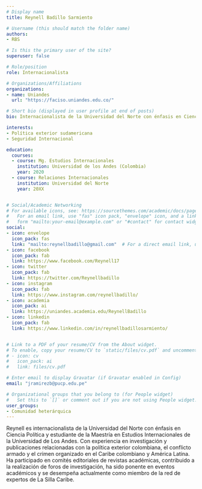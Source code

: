 ```yaml
---
# Display name
title: Reynell Badillo Sarmiento

# Username (this should match the folder name)
authors:
- RBS

# Is this the primary user of the site?
superuser: false

# Role/position
role: Internacionalista

# Organizations/Affiliations
organizations:
- name: Uniandes
  url: "https://faciso.uniandes.edu.co/"

# Short bio (displayed in user profile at end of posts)
bio: Internacionalista de la Universidad del Norte con énfasis en Ciencia Política y estudiante de la maestría en Estudios Internacionales Uniandes.

interests:
- Política exterior sudamericana
- Seguridad Internacional

education:
  courses:
  - course: Mg. Estudios Internacionales
    institution: Universidad de los Andes (Colombia)
    year: 2020
  - course: Relaciones Internacionales
    institution: Universidad del Norte
    year: 20XX


# Social/Academic Networking
# For available icons, see: https://sourcethemes.com/academic/docs/page-builder/#icons
#   For an email link, use "fas" icon pack, "envelope" icon, and a link in the
#   form "mailto:your-email@example.com" or "#contact" for contact widget.
social:
- icon: envelope
  icon_pack: fas
  link: "mailto:reynellbadillo@gmail.com"  # For a direct email link, use "mailto:test@example.org".
- icon: facebook
  icon_pack: fab
  link: https://www.facebook.com/Reynell17
- icon: twitter
  icon_pack: fab
  link: https://twitter.com/Reynellbadillo
- icon: instagram
  icon_pack: fab
  link: https://www.instagram.com/reynellbadillo/
- icon: academia
  icon_pack: ai
  link: https://uniandes.academia.edu/ReynellBadillo
- icon: linkedin
  icon_pack: fab
  link: https://www.linkedin.com/in/reynellbadillosarmiento/


# Link to a PDF of your resume/CV from the About widget.
# To enable, copy your resume/CV to `static/files/cv.pdf` and uncomment the lines below.
# - icon: cv
#   icon_pack: ai
#   link: files/cv.pdf

# Enter email to display Gravatar (if Gravatar enabled in Config)
email: "jramirezb@pucp.edu.pe"

# Organizational groups that you belong to (for People widget)
#   Set this to `[]` or comment out if you are not using People widget.
user_groups:
- Comunidad heterárquica
---
```


Reynell es internacionalista de la Universidad del Norte con énfasis en Ciencia Política y estudiante de la Maestría en Estudios Internacionales de la Universidad de Los Andes. Con experiencia en investigación y publicaciones relacionadas con la política exterior colombiana, el conflicto armado y el crimen organizado en el Caribe colombiano y América Latina. Ha participado en comités editoriales de revistas académicas, contribuido a la realización de foros de investigación, ha sido ponente en eventos académicos y se desempeña actualmente como miembro de la red de expertos de La Silla Caribe. 
